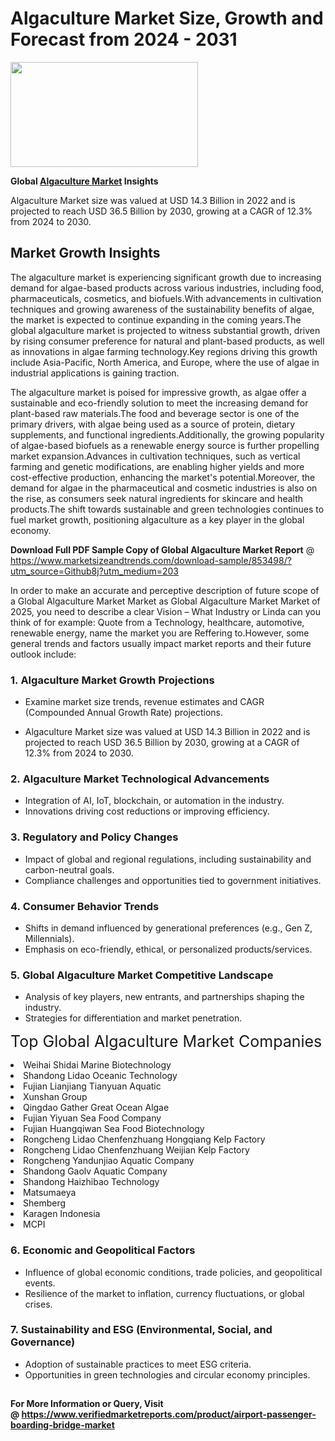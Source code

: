 <H1>Algaculture Market Size, Growth and Forecast from 2024 - 2031</H1><img class="aligncenter size-medium wp-image-584254" src="https://thirdeyenews.in/wp-content/uploads/2024/09/Global-Market-Research-300x168.jpeg" alt="" width="300" height="168" /><p><strong>Global&nbsp;<a href="https://www.marketsizeandtrends.com/download-sample/853498/?utm_source=Github8j?utm_medium=203">Algaculture Market</a> Insights</strong></p><p>Algaculture Market size was valued at USD 14.3 Billion in 2022 and is projected to reach USD 36.5 Billion by 2030, growing at a CAGR of 12.3% from 2024 to 2030.</p><p><h2>Market Growth Insights</h2> <p>The algaculture market is experiencing significant growth due to increasing demand for algae-based products across various industries, including food, pharmaceuticals, cosmetics, and biofuels.With advancements in cultivation techniques and growing awareness of the sustainability benefits of algae, the market is expected to continue expanding in the coming years.The global algaculture market is projected to witness substantial growth, driven by rising consumer preference for natural and plant-based products, as well as innovations in algae farming technology.Key regions driving this growth include Asia-Pacific, North America, and Europe, where the use of algae in industrial applications is gaining traction.</p> <p>The algaculture market is poised for impressive growth, as algae offer a sustainable and eco-friendly solution to meet the increasing demand for plant-based raw materials.The food and beverage sector is one of the primary drivers, with algae being used as a source of protein, dietary supplements, and functional ingredients.Additionally, the growing popularity of algae-based biofuels as a renewable energy source is further propelling market expansion.Advances in cultivation techniques, such as vertical farming and genetic modifications, are enabling higher yields and more cost-effective production, enhancing the market's potential.Moreover, the demand for algae in the pharmaceutical and cosmetic industries is also on the rise, as consumers seek natural ingredients for skincare and health products.The shift towards sustainable and green technologies continues to fuel market growth, positioning algaculture as a key player in the global economy.</p> <p><span class=""><strong>Download Full PDF Sample Copy of Global Algaculture Market Report</strong> @ <a href="https://www.marketsizeandtrends.com/download-sample/853498/?utm_source=Github8j?utm_medium=203" target="_blank">https://www.marketsizeandtrends.com/download-sample/853498/?utm_source=Github8j?utm_medium=203</a></span></p><p>In order to make an accurate and perceptive description of future scope of a Global&nbsp;Algaculture Market Market as Global&nbsp;Algaculture Market Market of 2025, you need to describe a clear Vision &ndash; What Industry or Linda can you think of for example: Quote from a Technology, healthcare, automotive, renewable energy, name the market you are Reffering to.However, some general trends and factors usually impact market reports and their future outlook include:</p><h3>1.&nbsp;<strong>Algaculture Market Growth Projections</strong></h3><ul><li>Examine market size trends, revenue estimates and CAGR (Compounded Annual Growth Rate) projections.</li><li><p>Algaculture Market size was valued at USD 14.3 Billion in 2022 and is projected to reach USD 36.5 Billion by 2030, growing at a CAGR of 12.3% from 2024 to 2030.</p></li></ul><h3>2.&nbsp;<strong>Algaculture Market Technological Advancements</strong></h3><ul><li>Integration of AI, IoT, blockchain, or automation in the industry.</li><li>Innovations driving cost reductions or improving efficiency.</li></ul><h3>3.&nbsp;<strong>Regulatory and Policy Changes</strong></h3><ul><li>Impact of global and regional regulations, including sustainability and carbon-neutral goals.</li><li>Compliance challenges and opportunities tied to government initiatives.</li></ul><h3>4.&nbsp;<strong>Consumer Behavior Trends</strong></h3><ul><li>Shifts in demand influenced by generational preferences (e.g., Gen Z, Millennials).</li><li>Emphasis on eco-friendly, ethical, or personalized products/services.</li></ul><h3>5.&nbsp;<strong>Global Algaculture Market Competitive Landscape</strong></h3><ul><li>Analysis of key players, new entrants, and partnerships shaping the industry.</li><li>Strategies for differentiation and market penetration.</li></ul><p data-pm-slice="1 1 []"><span style="color: inherit; font-family: inherit; font-size: 25px;">Top Global Algaculture Market Companies</span></p><div class="" data-test-id=""><p><li>Weihai Shidai Marine Biotechnology</li><li> Shandong Lidao Oceanic Technology</li><li> Fujian Lianjiang Tianyuan Aquatic</li><li> Xunshan Group</li><li> Qingdao Gather Great Ocean Algae</li><li> Fujian Yiyuan Sea Food Company</li><li> Fujian Huangqiwan Sea Food Biotechnology</li><li> Rongcheng Lidao Chenfenzhuang Hongqiang Kelp Factory</li><li> Rongcheng Lidao Chenfenzhuang Weijian Kelp Factory</li><li> Rongcheng Yandunjiao Aquatic Company</li><li> Shandong Gaolv Aquatic Company</li><li> Shandong Haizhibao Technology</li><li> Matsumaeya</li><li> Shemberg</li><li> Karagen Indonesia</li><li> MCPI</li></p></div><h3>6.&nbsp;<strong>Economic and Geopolitical Factors</strong></h3><ul><li>Influence of global economic conditions, trade policies, and geopolitical events.</li><li>Resilience of the market to inflation, currency fluctuations, or global crises.</li></ul><h3>7.&nbsp;<strong>Sustainability and ESG (Environmental, Social, and Governance)</strong></h3><ul><li>Adoption of sustainable practices to meet ESG criteria.</li><li>Opportunities in green technologies and circular economy principles.</li></ul><h2><strong style="font-size: 14px;">For More Information or Query, Visit @&nbsp;</strong><a style="background-color: #ffffff; font-size: 14px;" href="https://www.marketsizeandtrends.com/report/algaculture-market/" target="_blank">https://www.verifiedmarketreports.com/product/airport-passenger-boarding-bridge-market</a></h2>
